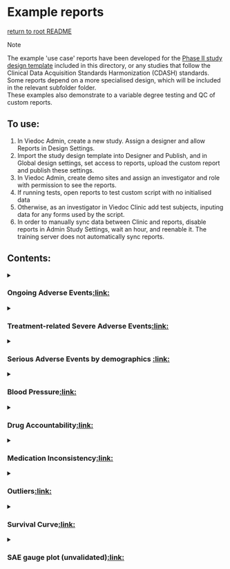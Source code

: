 # Example reports 
[return to root README](../README.md)

> [!Note]
> The example 'use case' reports have been developed for the [Phase II study design template](./StudyDesign_VIEDOC-PHASE-II-TEMPLATE_2.0.xml) included in this directory, or any studies that follow the Clinical Data Acquisition Standards Harmonization (CDASH) standards. Some reports depend on a more specialised design, which will be included in the relevant subfolder folder.  
> These examples also demonstrate to a variable degree testing and QC of custom reports.

## To use:
1. In Viedoc Admin, create a new study. Assign a designer and allow Reports in Design Settings.
2. Import the study design template into Designer and Publish, and in Global design settings, set access to reports, upload the custom report and publish these settings.
3. In Viedoc Admin, create demo sites and assign an investigator and role with permission to see the reports.
4. If running tests, open reports to test custom script with no initialised data
5. Otherwise, as an investigator in Viedoc Clinic add test subjects, inputing data for any forms used by the script.
6. In order to manually sync data between Clinic and reports, disable reports in Admin Study Settings, wait an hour, and reenable it. The training server does not automatically sync reports.

## Contents:

<details><summary><h3>Ongoing Adverse Events<a href="./ongoing-AEs/ongoingAEs.R">:link:</a></h3></summary>
  
This report displays all ongoing adverse events. This demonstrates a good example of how to filter data based on specific criteria, as well as how to create a report with two sub-reports.
  - how to select data that fulfills certain criteria (adverse events that were recorded as ongoing)
  - data sorting
#### Source Data/required data inputs:
- `edcData$Forms$AE`
#### Output
- 'Ongoing AEs': A table of all adverse events (AEs) that are ongoing, sorted by start date (ascending).
- Sub-report 'Start Date > 30 days': A table of ongoing AEs with a start date of more than 30 days ago.

</details>
<details><summary><h3>Treatment-related Severe Adverse Events<a href="./treatment-related-SAEs/treatmentRelatedSAEs.R">:link:</a></h3></summary>

how to select data that fulfills certain criteria (adverse events that were recorded as (possibly) treatment-related and serious) and summarising the data by site.
- customised column widths
#### Source Data/required data inputs:
 - `edcData$Forms$AE`
#### Output
- 'by Subject': A table of all AEs entered as possibly related to the study treatment and as Serious.
- 'by Site': A table of the number of AEs fulfilling the above criteria per site.

</details>
<details><summary><h3>Serious Adverse Events by demographics <a href="./demographics-SAEs/saeDemographics.R">:link:</a></h3></summary>
  
- Joining data from two forms with detailed explanation of the function.
- Concatonating data across a row (merging columns for a checkbox item)
  
#### Source Data/required data inputs:
- `edcData$Forms$AE`
- `edcData$Forms$DM`
#### Output
- A table of AEs entered as Serious, combined with the subject's sex and age from the demographic form, where each row is a reported adverse event.

</details>
<details><summary><h3>Blood Pressure<a href="./blood-pressure/bloodPressurePlot.R">:link:</a></h3></summary>

Demonstrates simple scatter plot implementation

#### Source Data/required data inputs:
- `edcData$Forms$VS`
- `params$dateOfDownload`

#### Output
- 'Mean Arterial Pressure' (MAP): A plot of the calculated MAP.
- 'Systolic only': A scatter plot of the systolic blood pressure.
- 'Diastolic only': A scatter plot of the diastolic blood pressure.

</details>
<details><summary><h3>Drug Accountability<a href="./drug-accountability/drugAccountability.R">:link:</a></h3></summary>

- Handle null when edcData contains no instances of a form. 
- Using a custom report to calculate scores or other metrics
- Merging data from two forms
- Monitoring kit allocation and returns

#### Source Data/required data inputs:
- `edcData$Forms$DA`
- `edcData$Forms$KIT`

#### Output
- A table of allocated and returned kits with the expected and the actual returned numbers of tablets. Each row represents an instnace of a kit allocation form.

</details>
<details><summary><h3>Medication Inconsistency<a href="./medication-inconsistency/medicationInconsistency.R">:link:</a></h3></summary>
  
Compares AEs with concomitant medication (CMs) to check for inconsistencies in data entry.
- use of regEx to identify columns based on a name pattern
- pivoting a table to convert wide data into long data.  
#### Source Data/required data inputs:
- edcData$Forms$AE
- edcData$Forms$CM

#### Output
- 'CMs linked to AEs where no meds were prescribed': A table showing the concomitant medication (CMs) entries that are linked to the adverse events entries in which it was reported that no treatments or medications were prescribed. One row represents a form link item on a reported CM form.
- 'AEs where meds were prescribed not linked to CMs': A table showing adverse events entries for which it was reported that treatments or medications were prescribed, but for which no concomitant medications entry exists. One row is a reported Adverse event where use of medication was reported, but no form links to the adverse event were reported on concommitant medication forms.
  
</details>
<details><summary><h3>Outliers<a href="./outliers/outliers.R">:link:</a></h3></summary>
  
how to identify statistical outliers in the data
#### Source Data/required data inputs:
- `edcData$Forms$VS`
#### Output
- 'Systolic BP': A table listing outliers in the systolic blood pressure data.
- 'Diastolic BP': A table listing outliers in the diastolic blood pressure data.

</details>
<details><summary><h3>Survival Curve<a href="./survival-curve/survivalCurvePlotKaplanMeier.R">:link:</a></h3></summary>
  
how to perform a survival analysis using the Survival package, and a more complicated plot.
#### Source Data/required data inputs:
- `edcData$Forms$DM`
- `edcData$Forms$DS`
#### Output
- 'Survival Curve': A plot of the Kaplan-Meier model, with 95% confidence intervals.
- 'Survival Table': A table with the plotted values.  

</details>
<details><summary><h3>SAE gauge plot (unvalidated)<a href="./SAE-guage-plot/SAE%20gauge%20plot.R">:link:</a></h3></summary>

- Showcases guage plot implementation
- Provides an example of 'ageing' a form
  
#### Source Data/required data inputs:
- `edcData$Forms$AE`
- `params[["dateOfDownload"]]`

#### Output
- 'by Subject': table showing the details of all adverse events that were marked as serious, where each row is an adverse event form instance.
- 'by Site': table showing the count of serious adverse events per site, where each row is a site that reported severe adverse events.
- 'AE Plot': Guage plot showing the proportion of adverse events that occured within 7 days of data export
- 'SAE Plot': Guage plot showing the proportion of severe adverse events that occured within 7 days of data export
</details>
